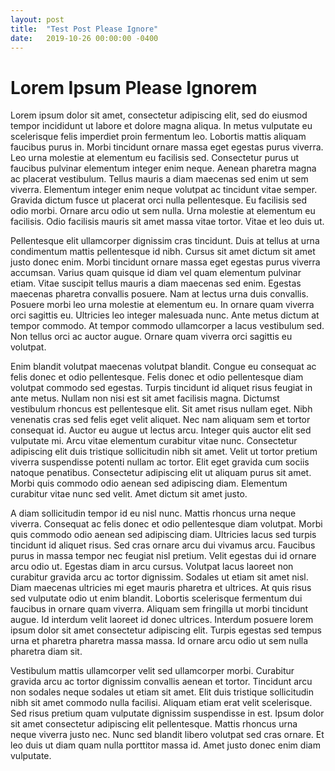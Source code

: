 ```yaml
---
layout: post
title:  "Test Post Please Ignore"
date:   2019-10-26 00:00:00 -0400
---
```


# Lorem Ipsum Please Ignorem

Lorem ipsum dolor sit amet, consectetur adipiscing elit, sed do eiusmod tempor incididunt ut labore et dolore magna aliqua. In metus vulputate eu scelerisque felis imperdiet proin fermentum leo. Lobortis mattis aliquam faucibus purus in. Morbi tincidunt ornare massa eget egestas purus viverra. Leo urna molestie at elementum eu facilisis sed. Consectetur purus ut faucibus pulvinar elementum integer enim neque. Aenean pharetra magna ac placerat vestibulum. Tellus mauris a diam maecenas sed enim ut sem viverra. Elementum integer enim neque volutpat ac tincidunt vitae semper. Gravida dictum fusce ut placerat orci nulla pellentesque. Eu facilisis sed odio morbi. Ornare arcu odio ut sem nulla. Urna molestie at elementum eu facilisis. Odio facilisis mauris sit amet massa vitae tortor. Vitae et leo duis ut.

Pellentesque elit ullamcorper dignissim cras tincidunt. Duis at tellus at urna condimentum mattis pellentesque id nibh. Cursus sit amet dictum sit amet justo donec enim. Morbi tincidunt ornare massa eget egestas purus viverra accumsan. Varius quam quisque id diam vel quam elementum pulvinar etiam. Vitae suscipit tellus mauris a diam maecenas sed enim. Egestas maecenas pharetra convallis posuere. Nam at lectus urna duis convallis. Posuere morbi leo urna molestie at elementum eu. In ornare quam viverra orci sagittis eu. Ultricies leo integer malesuada nunc. Ante metus dictum at tempor commodo. At tempor commodo ullamcorper a lacus vestibulum sed. Non tellus orci ac auctor augue. Ornare quam viverra orci sagittis eu volutpat.

Enim blandit volutpat maecenas volutpat blandit. Congue eu consequat ac felis donec et odio pellentesque. Felis donec et odio pellentesque diam volutpat commodo sed egestas. Turpis tincidunt id aliquet risus feugiat in ante metus. Nullam non nisi est sit amet facilisis magna. Dictumst vestibulum rhoncus est pellentesque elit. Sit amet risus nullam eget. Nibh venenatis cras sed felis eget velit aliquet. Nec nam aliquam sem et tortor consequat id. Auctor eu augue ut lectus arcu. Integer quis auctor elit sed vulputate mi. Arcu vitae elementum curabitur vitae nunc. Consectetur adipiscing elit duis tristique sollicitudin nibh sit amet. Velit ut tortor pretium viverra suspendisse potenti nullam ac tortor. Elit eget gravida cum sociis natoque penatibus. Consectetur adipiscing elit ut aliquam purus sit amet. Morbi quis commodo odio aenean sed adipiscing diam. Elementum curabitur vitae nunc sed velit. Amet dictum sit amet justo.

A diam sollicitudin tempor id eu nisl nunc. Mattis rhoncus urna neque viverra. Consequat ac felis donec et odio pellentesque diam volutpat. Morbi quis commodo odio aenean sed adipiscing diam. Ultricies lacus sed turpis tincidunt id aliquet risus. Sed cras ornare arcu dui vivamus arcu. Faucibus purus in massa tempor nec feugiat nisl pretium. Velit egestas dui id ornare arcu odio ut. Egestas diam in arcu cursus. Volutpat lacus laoreet non curabitur gravida arcu ac tortor dignissim. Sodales ut etiam sit amet nisl. Diam maecenas ultricies mi eget mauris pharetra et ultrices. At quis risus sed vulputate odio ut enim blandit. Lobortis scelerisque fermentum dui faucibus in ornare quam viverra. Aliquam sem fringilla ut morbi tincidunt augue. Id interdum velit laoreet id donec ultrices. Interdum posuere lorem ipsum dolor sit amet consectetur adipiscing elit. Turpis egestas sed tempus urna et pharetra pharetra massa massa. Id ornare arcu odio ut sem nulla pharetra diam sit.

Vestibulum mattis ullamcorper velit sed ullamcorper morbi. Curabitur gravida arcu ac tortor dignissim convallis aenean et tortor. Tincidunt arcu non sodales neque sodales ut etiam sit amet. Elit duis tristique sollicitudin nibh sit amet commodo nulla facilisi. Aliquam etiam erat velit scelerisque. Sed risus pretium quam vulputate dignissim suspendisse in est. Ipsum dolor sit amet consectetur adipiscing elit pellentesque. Mattis rhoncus urna neque viverra justo nec. Nunc sed blandit libero volutpat sed cras ornare. Et leo duis ut diam quam nulla porttitor massa id. Amet justo donec enim diam vulputate.
